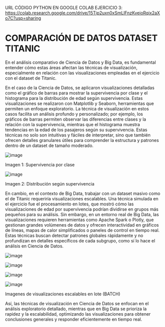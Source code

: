 URL CÓDIGO PYTHON EN GOOGLE COLAB EJERCICIO 3: https://colab.research.google.com/drive/15Tip2uxn0xSmLlFnzKveioRqix2aXo7C?usp=sharing

# COMPARACIÓN DE DATOS DATASET TITANIC

En el análisis comparativo de Ciencia de Datos y Big Data, es fundamental entender cómo estas áreas afectan las técnicas de visualización, especialmente en relación con las visualizaciones empleadas en el ejercicio con el dataset de Titanic.

En el caso de la Ciencia de Datos, se aplicaron visualizaciones detalladas como el gráfico de barras para mostrar la supervivencia por clase y el histograma para la distribución de edad según supervivencia. Estas visualizaciones se realizaron con Matplotlib y Seaborn, herramientas que permiten un enfoque exploratorio. La técnica de visualización en estos casos facilita un análisis profundo y personalizado; por ejemplo, los gráficos de barras permiten observar las diferencias entre clases y la relación con la supervivencia, mientras que el histograma muestra tendencias en la edad de los pasajeros según su supervivencia. Estas técnicas no solo son intuitivas y fáciles de interpretar, sino que también ofrecen detalles granulares útiles para comprender la estructura y patrones dentro de un dataset de tamaño moderado.

![image](https://github.com/user-attachments/assets/defe53f0-6745-413d-968e-59ee9a66d1bc)

Imagen 1: Supervivencia por clase

![image](https://github.com/user-attachments/assets/331e6e49-0fdf-4e17-8e5c-4639baf98723)

Imagen 2: Distribución según supervivencia

En cambio, en el contexto de Big Data, trabajar con un dataset masivo como el de Titanic requeriría visualizaciones escalables. Una técnica simulada en el ejercicio fue el procesamiento en lotes, que mostró cómo las visualizaciones de edad por supervivencia podrían dividirse en grupos más pequeños para su análisis. Sin embargo, en un entorno real de Big Data, las visualizaciones requieren herramientas como Apache Spark o Plotly, que gestionan grandes volúmenes de datos y ofrecen interactividad en gráficos de líneas, mapas de calor simplificados o paneles de control en tiempo real. Estas técnicas buscan detectar patrones globales rápidamente y no profundizan en detalles específicos de cada subgrupo, como sí lo hace el análisis en Ciencia de Datos.

![image](https://github.com/user-attachments/assets/dcc11ada-a63f-4c4f-b49c-f950471fe987)

![image](https://github.com/user-attachments/assets/8c5620c8-d776-46fe-bc5e-283c0b3d2860)

![image](https://github.com/user-attachments/assets/b302ecf1-bf9b-49c1-afb5-e644e0ac46a3)

![image](https://github.com/user-attachments/assets/858b9105-92a3-4c9d-aa14-e6bb44437b7a)

Imagenes de visualizaciones escalables en lote (BATCH)

Así, las técnicas de visualización en Ciencia de Datos se enfocan en el análisis exploratorio detallado, mientras que en Big Data se prioriza la rapidez y la escalabilidad, optimizando las visualizaciones para obtener conclusiones generales y responder eficientemente en tiempo real.
